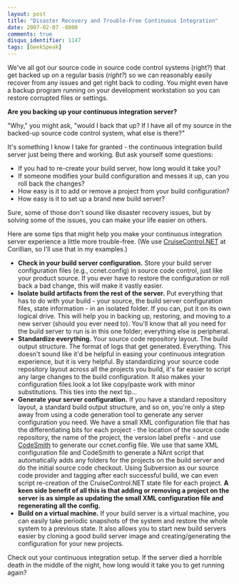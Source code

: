 ```yaml
---
layout: post
title: "Disaster Recovery and Trouble-Free Continuous Integration"
date: 2007-02-07 -0800
comments: true
disqus_identifier: 1147
tags: [GeekSpeak]
---
```

We've all got our source code in source code control systems (right?)
that get backed up on a regular basis (*right?*) so we can reasonably
easily recover from any issues and get right back to coding. You might
even have a backup program running on your development workstation so
you can restore corrupted files or settings.
 
 **Are you backing up your continuous integration server?**
 
 "Why," you might ask, "would I back that up? If I have all of my source
in the backed-up source code control system, what else is there?"
 
 It's something I know I take for granted - the continuous integration
build server just being there and working. But ask yourself some
questions:

-   If you had to re-create your build server, how long would it take
    you?
-   If someone modifies your build configuration and messes it up, can
    you roll back the changes?
-   How easy is it to add or remove a project from your build
    configuration?
-   How easy is it to set up a brand new build server?

Sure, some of those don't sound like disaster recovery issues, but by
solving some of the issues, you can make your life easier on others.
 
 Here are some tips that might help you make your continuous integration
server experience a little more trouble-free. (We use
[CruiseControl.NET](http://ccnet.thoughtworks.com/) at Corillian, so
I'll use that in my examples.)

-   **Check in your build server configuration.** Store your build
    server configuration files (e.g., ccnet.config) in source code
    control, just like your product source. If you ever have to restore
    the configuration or roll back a bad change, this will make it
    vastly easier.
-   **Isolate build artifacts from the rest of the server.** Put
    everything that has to do with your build - your source, the build
    server configuration files, state information - in an isolated
    folder. If you can, put it on its own logical drive. This will help
    you in backing up, restoring, and moving to a new server (should you
    ever need to). You'll know that all you need for the build server to
    run is in this one folder; everything else is peripheral.
-   **Standardize everything.** Your source code repository layout. The
    build output structure. The format of logs that get generated.
    Everything. This doesn't sound like it'd be helpful in easing your
    continuous integration experience, but it is very helpful. By
    standardizing your source code repository layout across all the
    projects you build, it's far easier to script any large changes to
    the build configuration. It also makes your configuration files look
    a lot like copy/paste work with minor substitutions. This ties into
    the next tip...
-   **Generate your server configuration.** If you have a standard
    repository layout, a standard build output structure, and so on,
    you're only a step away from using a code generation tool to
    generate any server configuration you need. We have a small XML
    configuration file that has the differentiating bits for each
    project - the location of the source code repository, the name of
    the project, the version label prefix - and use
    [CodeSmith](http://www.codesmithtools.com) to generate our
    ccnet.config file. We use that same XML configuration file and
    CodeSmith to generate a NAnt script that automatically adds any
    folders for the projects on the build server and do the initial
    source code checkout. Using Subversion as our source code provider
    and tagging after each successful build, we can even script
    re-creation of the CruiseControl.NET state file for each project.
    **A keen side benefit of all this is that adding or removing a
    project on the server is as simple as updating the small XML
    configuration file and regenerating all the config.**
-   **Build on a virtual machine.** If your build server is a virtual
    machine, you can easily take periodic snapshots of the system and
    restore the whole system to a previous state. It also allows you to
    start new build servers easier by cloning a good build server image
    and creating/generating the configuration for your new projects.

Check out your continuous integration setup. If the server died a
horrible death in the middle of the night, how long would it take you to
get running again?
